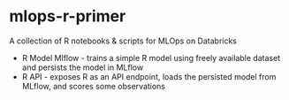 # mlops-r-primer
A collection of R notebooks &amp; scripts for MLOps on Databricks

* R Model Mlflow - trains a simple R model using freely available dataset and persists the model in MLflow
* R API - exposes R as an API endpoint, loads the persisted model from MLflow, and scores some observations

